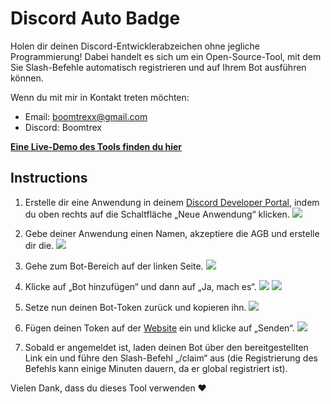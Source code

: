 # Discord Auto Badge

Holen dir deinen Discord-Entwicklerabzeichen ohne jegliche Programmierung! Dabei handelt es sich um ein Open-Source-Tool, mit dem Sie Slash-Befehle automatisch registrieren und auf Ihrem Bot ausführen können.

Wenn du mit mir in Kontakt treten möchten:

- Email: [boomtrexx@gmail.com](mailto:boomtrexx@gmail.com)
- Discord: Boomtrex

[**Eine Live-Demo des Tools finden du hier**](https://activedev.boomtrexx.io/)

## Instructions

1. Erstelle dir eine Anwendung in deinem [Discord Developer Portal](https://discord.com/developers/applications), indem du oben rechts auf die Schaltfläche „Neue Anwendung“ klicken.
   ![](https://i.imgur.com/rb0hk4G.png)

3. Gebe deiner Anwendung einen Namen, akzeptiere die AGB und erstelle dir die.
   ![](https://i.imgur.com/ZRXg3If.png)

4. Gehe zum Bot-Bereich auf der linken Seite.
   ![]([https://i.imgur.com/sng9uY6.png](https://i.imgur.com/ywLRUTJ.png))

6. Klicke auf „Bot hinzufügen“ und dann auf „Ja, mach es“.
   ![](https://i.imgur.com/gvU5FE7.png)
   ![](https://i.imgur.com/9YA9vDx.png)

7. Setze nun deinen Bot-Token zurück und kopieren ihn.
   ![](https://i.imgur.com/Ra8Xfi2.png)

8. Fügen deinen Token auf der [Website](https://activedev.boomtrex.io) ein und klicke auf „Senden“.
   ![](https://i.imgur.com/6HUkZvh.png)

9. Sobald er angemeldet ist, laden deinen Bot über den bereitgestellten Link ein und führe den Slash-Befehl „/claim“ aus (die Registrierung des Befehls kann einige Minuten dauern, da er global registriert ist).
    
Vielen Dank, dass du dieses Tool verwenden ❤️
